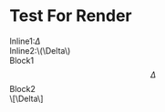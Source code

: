 # Test For Render

Inline1:$\Delta$    
Inline2:\\(\Delta\\)    
Block1   
$$ \Delta $$
Block2   
\\[\Delta\\]
